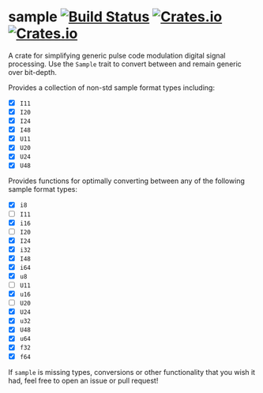# sample [![Build Status](https://travis-ci.org/RustAudio/sample.svg?branch=master)](https://travis-ci.org/RustAudio/sample) [![Crates.io](https://img.shields.io/crates/v/sample.svg)](https://crates.io/crates/sample) [![Crates.io](https://img.shields.io/crates/l/sample.svg)](https://github.com/RustAudio/sample/blob/master/LICENSE-MIT)

A crate for simplifying generic pulse code modulation digital signal processing.
Use the `Sample` trait to convert between and remain generic over bit-depth.

Provides a collection of non-std sample format types including:

- [x] `I11`
- [x] `I20`
- [x] `I24`
- [x] `I48`
- [x] `U11`
- [x] `U20`
- [x] `U24`
- [x] `U48`

Provides functions for optimally converting between any of the following sample
format types:

- [x] `i8`
- [ ] `I11`
- [x] `i16`
- [ ] `I20`
- [x] `I24`
- [x] `i32`
- [x] `I48`
- [x] `i64`
- [x] `u8`
- [ ] `U11`
- [x] `u16`
- [ ] `U20`
- [x] `U24`
- [x] `u32`
- [x] `U48`
- [x] `u64`
- [x] `f32`
- [x] `f64`

If `sample` is missing types, conversions or other functionality that you wish
it had, feel free to open an issue or pull request!
